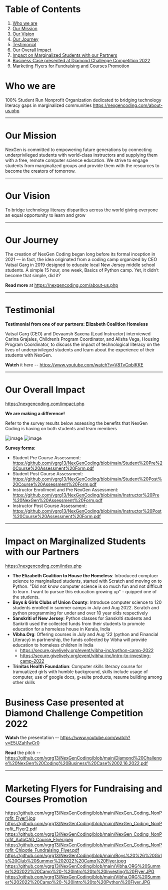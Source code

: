 # Table of Contents
1. [Who we are](#Who-we-are?)
2. [Our Mission](#Our-Mission)
3. [Our Vision](#Our-Vision)
4. [Our Journey](#Our-Journey)
5. [Testimonial](#Testimonial)
6. [Our Overall Impact](#Our-Overall-Impact)
7. [Impact on Marginalized Students with our Partners](#Impact-on-Marginalized-Students-with-our-Partners)
8. [Business Case presented at Diamond Challenge Competition 2022](#Business-Case-presented-at-Diamond-Challenge-Competition-2022)
9. [Marketing Flyers for Fundraising and Courses Promotion](#Marketing-Flyers-for-Fundraising-and-Courses'-Promotion)

# Who we are

100% Student Run Nonprofit Organization dedicated to bridging technology literacy gaps in marginalized communities
https://nexgencoding.com/about-us.php

***
# Our Mission

NexGen is committed to empowering future generations by connecting underprivileged students with world-class instructors and supplying them with a free, remote computer science education. We strive to engage students from marginalized groups and provide them with the resources to become the creators of tomorrow.
***
# Our Vision

To bridge technology literacy disparities across the world giving everyone an equal opportunity to learn and grow
***
# Our Journey

The creation of NexGen Coding began long before its formal inception in 2021 — in fact, the idea originated from a coding camp organized by CEO Vatsal Garg in 2019 designed to educate local New Jersey middle school students. A simple 15 hour, one week, Basics of Python camp. Yet, it didn’t become that simple, did it?

**Read more** at https://nexgencoding.com/about-us.php
***
# Testimonial

**Testimonial from one of our partners: Elizabeth Coalition Homeless**

Vatsal Garg (CEO) and Devaansh Saxena (Lead Instructor) interviewed Carina Grajales, Children’s Program Coordinator, and Alisha Vega, Housing Program Coordinator, to discuss the impact of technological literacy on the lives of underprivileged students and learn about the experience of their students with NexGen.

**Watch** it here -- https://www.youtube.com/watch?v=V8TvCpblKKE
***
# Our Overall Impact
https://nexgencoding.com/impact.php

**We are making a difference!**

Refer to the survey results below assessing the benefits that NexGen Coding is having on both students and team members

![image](https://user-images.githubusercontent.com/88556975/168506935-5caac539-af11-4b36-8941-f8ddb37267f4.png)
![image](https://user-images.githubusercontent.com/88556975/168715284-70781437-68e3-4499-8770-e8448b33be4a.png)


**Survey forms:**

- Student Pre Course Assessment: https://github.com/vgrg13/NexGenCoding/blob/main/Student%20Pre%20Course%20Assessment%20Form.pdf
- Student Post Course Assessment: https://github.com/vgrg13/NexGenCoding/blob/main/Student%20Post%20Course%20Assessment%20Form.pdf
- Instructor Enrollment and Pre NexGen Assessment: https://github.com/vgrg13/NexGenCoding/blob/main/Instructor%20Pre%20NexGen%20Assessment%20Form.pdf
- Instructor Post Course Assessment: https://github.com/vgrg13/NexGenCoding/blob/main/Instructor%20Post%20Course%20Assessment%20Form.pdf

***

# Impact on Marginalized Students with our Partners
https://nexgencoding.com/index.php

- **The Elizabeth Coalition to House the Homeless**: Introduced comptuer science to marginalized students, started with Scratch and moving on to Python. "Did not know computer science is so much fun and not difficult to learn. I want to pursue this education growing up" - quipped one of the students. 
- **Boys & Girls Clubs of Union County**: Introduce computer science to 120 students enrolled in summer camps in July and Aug 2022. Scratch and python programming for  under and over 10 year olds respectively 
- **Sanskriti of New Jersey**: Python classes for Sanskriti students and Sankriti used the collected funds from their students to promote education for a homeless house in Kerala, India
- **Vibha.Org**: Offering courses in July and Aug '22 (python and Financial Literacy) in partnership, the funds collected by Vibha will provide education to homeless children in India 
  - https://secure.givelively.org/event/vibha-inc/python-camp-2022 
  - https://secure.givelively.org/event/vibha-inc/intro-to-investing-camp-2022
- **Trinitas Health Foundation**: Computer skills literacy course for tramuatized girls with humble background, skills include usage of computer, use of google docs, g-suite products, resume building among other skills  


# Business Case presented at Diamond Challenge Competition 2022

**Watch** the presentation -- https://www.youtube.com/watch?v=E5UZah1wCr0

**Read** the pitch -- https://github.com/vgrg13/NexGenCoding/blob/main/Diamond%20Challenge%20NexGen%20Coding%20Business%20Case%2002.16.2022.pdf
***
# Marketing Flyers for Fundraising and Courses Promotion

https://github.com/vgrg13/NexGenCoding/blob/main/NexGen_Coding_NonProfit_Flyer1.jpg
https://github.com/vgrg13/NexGenCoding/blob/main/NexGen_Coding_NonProfit_Flyer2.pdf
https://github.com/vgrg13/NexGenCoding/blob/main/NexGen_Coding_NonProfit_AutoCAD_Course_Flyer.jpeg
https://github.com/vgrg13/NexGenCoding/blob/main/NexGen_Coding_NonProfit_Chipotle_Fundraising_Flyer.pdf
https://github.com/vgrg13/NexGenCoding/blob/main/Boys%20%26%20Girls%20Club%20Summer%202022%20Camp%20Flyer.jpeg
https://github.com/vgrg13/NexGenCoding/blob/main/Vibha.ORG%20Summer%202022%20Camp%20-%20Intro%20to%20Investing%20Flyer.JPG
https://github.com/vgrg13/NexGenCoding/blob/main/Vibha.ORG%20Summer%202022%20Camp%20-%20Intro%20to%20Python%20Flyer.JPG

